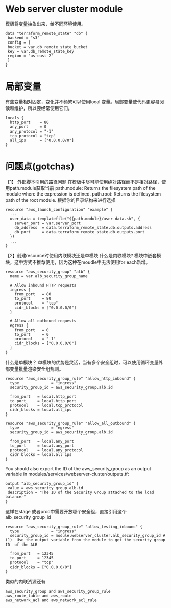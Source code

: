 # Web server cluster module 
模版将变量抽象出来，给不同环境使用。
```
data "terraform_remote_state" "db" {
 backend = "s3"
 config = {
 bucket = var.db_remote_state_bucket
 key = var.db_remote_state_key
 region = "us-east-2"
 }
}

```

# 局部变量
有些变量相对固定，变化并不频繁可以使用local 变量。局部变量使代码更容易阅读和维护，所以要经常使用它们。
```
locals {
  http_port    = 80
  any_port     = 0
  any_protocol = "-1"
  tcp_protocol = "tcp"
  all_ips      = ["0.0.0.0/0"]
}
```

# 问题点(gotchas)
【1】 外部脚本引用的路径问题
在模版中尽可能使用绝对路径而不是相对路径，使用path.module获取当前
path.module: Returns the filesystem path of the module where the expression is defined.
path.root: Returns the filesystem path of the root module.
根据你的目录结构来进行选择
```
resource "aws_launch_configuration" "example" {
  ...
  user_data = templatefile("${path.module}/user-data.sh", {
    server_port = var.server_port
    db_address  = data.terraform_remote_state.db.outputs.address
    db_port     = data.terraform_remote_state.db.outputs.port
  })
  ...
}
```
【2】创建resource时使用内联模块还是单模块
什么是内联模块?
模块中嵌套模块，这中方式不推荐使用，因为这种在moudle中无法使用for each新增。
```
resource "aws_security_group" "alb" {
  name = var.alb_security_group_name

  # Allow inbound HTTP requests
  ingress {
    from_port   = 80
    to_port     = 80
    protocol    = "tcp"
    cidr_blocks = ["0.0.0.0/0"]
  }

  # Allow all outbound requests
  egress {
    from_port   = 0
    to_port     = 0
    protocol    = "-1"
    cidr_blocks = ["0.0.0.0/0"]
  }
}
```
什么是单模块？
单模块的优势是灵活，当有多个安全组时，可以使用循环变量外部变量批量渲染安全组规则。
```
resource "aws_security_group_rule" "allow_http_inbound" {
  type              = "ingress"
  security_group_id = aws_security_group.alb.id

  from_port   = local.http_port
  to_port     = local.http_port
  protocol    = local.tcp_protocol
  cidr_blocks = local.all_ips
}

resource "aws_security_group_rule" "allow_all_outbound" {
  type              = "egress"
  security_group_id = aws_security_group.alb.id

  from_port   = local.any_port
  to_port     = local.any_port
  protocol    = local.any_protocol
  cidr_blocks = local.all_ips
}
```

You should also export the ID of the aws_security_group as an output variable in modules/services/webserver-cluster/outputs.tf:
```
output "alb_security_group_id" {
 value = aws_security_group.alb.id
 description = "The ID of the Security Group attached to the load balancer"
}
```
这样在stage 或者prod中需要开放哪个安全组，直接引用这个alb_security_group_id
```
resource "aws_security_group_rule" "allow_testing_inbound" {
  type              = "ingress"
  security_group_id = module.webserver_cluster.alb_security_group_id # (1)  Use the output variable from the module to get the security group ID  of the ALB

  from_port   = 12345
  to_port     = 12345
  protocol    = "tcp"
  cidr_blocks = ["0.0.0.0/0"]
}
```
类似的内联资源还有
```
aws_security_group and aws_security_group_rule
aws_route_table and aws_route
aws_network_acl and aws_network_acl_rule
```

